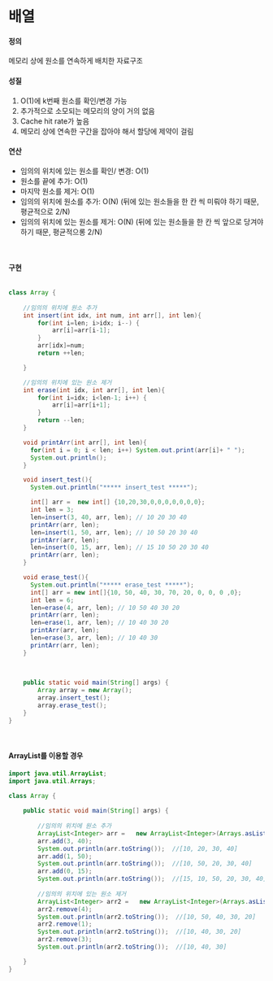 # 배열

#### 정의
메모리 상에 원소를 연속하게 배치한 자료구조

#### 성질
1) O(1)에 k번째 원소를 확인/변경 가능     
2) 추가적으로 소모되는 메모리의 양이 거의 없음          
3) Cache hit rate가 높음       
4) 메모리 상에 연속한 구간을 잡아야 해서 할당에 제약이 걸림    

#### 연산
* 임의의 위치에 있는 원소를 확인/ 변경: O(1)
* 원소를 끝에 추가: O(1)
* 마지막 원소를 제거: O(1)
* 임의의 위치에 원소를 추가: O(N)  (뒤에 있는 원소들을 한 칸 씩 미뤄야 하기 때문, 평균적으로 2/N)
* 임의의 위치에 있는 원소를 제거: O(N) (뒤에 있는 원소들을 한 칸 씩 앞으로 당겨야 하기 때문, 평균적으롱 2/N)

<br>

#### 구현
```java 

class Array {
	
	//임의의 위치에 원소 추가
	int insert(int idx, int num, int arr[], int len){
		for(int i=len; i>idx; i--) {
			arr[i]=arr[i-1];
		}
		arr[idx]=num;
		return ++len;

	}

	//임의의 위치에 있는 원소 제거
	int erase(int idx, int arr[], int len){
		for(int i=idx; i<len-1; i++) {
			arr[i]=arr[i+1];
		}
		return --len;
	}

	void printArr(int arr[], int len){
	  for(int i = 0; i < len; i++) System.out.print(arr[i]+ " ");
	  System.out.println();
	}

	void insert_test(){
	  System.out.println("***** insert_test *****");

	  int[] arr =  new int[] {10,20,30,0,0,0,0,0,0,0};
	  int len = 3;
	  len=insert(3, 40, arr, len); // 10 20 30 40
	  printArr(arr, len);
	  len=insert(1, 50, arr, len); // 10 50 20 30 40
	  printArr(arr, len);
	  len=insert(0, 15, arr, len); // 15 10 50 20 30 40
	  printArr(arr, len);
	}

	void erase_test(){
	  System.out.println("***** erase_test *****");
	  int[] arr = new int[]{10, 50, 40, 30, 70, 20, 0, 0, 0 ,0};
	  int len = 6;
	  len=erase(4, arr, len); // 10 50 40 30 20
	  printArr(arr, len);
	  len=erase(1, arr, len); // 10 40 30 20
	  printArr(arr, len);
	  len=erase(3, arr, len); // 10 40 30
	  printArr(arr, len);
	}
	

	
	public static void main(String[] args) {
		Array array = new Array();
		array.insert_test();
		array.erase_test();
	}
}

```

<br>

#### ArrayList를 이용할 경우
```java
import java.util.ArrayList;
import java.util.Arrays;

class Array {
		
	public static void main(String[] args) {
	
		//임의의 위치에 원소 추가
		ArrayList<Integer> arr =   new ArrayList<Integer>(Arrays.asList(10,20,30));
		arr.add(3, 40);
		System.out.println(arr.toString());  //[10, 20, 30, 40]
		arr.add(1, 50);
		System.out.println(arr.toString());  //[10, 50, 20, 30, 40]
		arr.add(0, 15);
		System.out.println(arr.toString());  //[15, 10, 50, 20, 30, 40]
		
		//임의의 위치에 있는 원소 제거
		ArrayList<Integer> arr2 =   new ArrayList<Integer>(Arrays.asList(10, 50, 40, 30, 70, 20));
		arr2.remove(4);
		System.out.println(arr2.toString());  //[10, 50, 40, 30, 20]
		arr2.remove(1);
		System.out.println(arr2.toString());  //[10, 40, 30, 20]
		arr2.remove(3);
		System.out.println(arr2.toString());  //[10, 40, 30]

	}
}
```